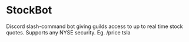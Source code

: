 # StockBot
Discord slash-command bot giving guilds access to up to real time stock quotes. Supports any NYSE security. Eg. /price tsla
